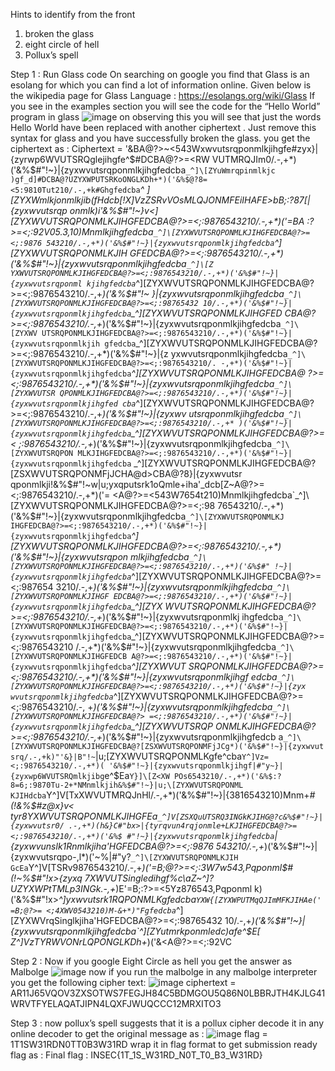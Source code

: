 Hints to identify from the front
1. broken the glass
2. eight circle of hell
3. Pollux’s spell

Step 1 : Run Glass code
On searching on google you find that Glass is an esolang for which you can find a lot of information online. Given below is the wikipedia page for Glass Language :
https://esolangs.org/wiki/Glass
If you see in the examples section you will see the code for the “Hello World” program in glass
![image](https://user-images.githubusercontent.com/53442472/159562273-77eca974-b34a-4283-9892-f4349e0680f1.png)
on observing this you will see that just the words Hello World have been replaced with another ciphertext . Just remove this syntax for glass and you have successfully broken the glass.
you get the ciphertext as :
Ciphertext = '&BA@?>~<543Wxwvutsrqponmlkjihgfe#zyx}|{zyrwp6WVUTSRQglejihgfe^$#DCBA@?>=<RW
VUTMRQJIm0/.-,+*)('&%$#"!~}|{zyxwvutsrqponmlkjihgfedcba`_^]\[ZYuWmrqpinmlkjc
)gf_d]#DCBA@?UZYXWPUTSRKoONGLKDh+*)('&%$@?8=<5:9810Tut210/.-,+k#Ghgfedcba`_^
]\[ZYXWmlkjonmlkjib(fHdcb[!_X]VzZSRvVOsMLQJONMFEiIHAFE>bB;:?87[|{zyxwvutsrqp
onmlk)i'&%$#"!~}v<]\[ZYXWVUTSRQPONMLKJIHGFEDCBA@?>=<;:9876543210/.-,+*)('=BA
:?>=<;:92V05.3,10)Mnmlkjihgfedcba`_^]\[ZYXWVUTSRQPONMLKJIHGFEDCBA@?>=<;:9876
543210/.-,+*)('&%$#"!~}|{zyxwvutsrqponmlkjihgfedcba`_^]\[ZYXWVUTSRQPONMLKJIH
GFEDCBA@?>=<;:9876543210/.-,+*)('&%$#"!~}|{zyxwvutsrqponmlkjihgfedcba`_^]\[Z
YXWVUTSRQPONMLKJIHGFEDCBA@?>=<;:9876543210/.-,+*)('&%$#"!~}|{zyxwvutsrqponml
kjihgfedcba`_^]\[ZYXWVUTSRQPONMLKJIHGFEDCBA@?>=<;:9876543210/.-,+*)('&%$#"!~
}|{zyxwvutsrqponmlkjihgfedcba`_^]\[ZYXWVUTSRQPONMLKJIHGFEDCBA@?>=<;:98765432
10/.-,+*)('&%$#"!~}|{zyxwvutsrqponmlkjihgfedcba`_^]\[ZYXWVUTSRQPONMLKJIHGFED
CBA@?>=<;:9876543210/.-,+*)('&%$#"!~}|{zyxwvutsrqponmlkjihgfedcba`_^]\[ZYXWV
UTSRQPONMLKJIHGFEDCBA@?>=<;:9876543210/.-,+*)('&%$#"!~}|{zyxwvutsrqponmlkjih
gfedcba`_^]\[ZYXWVUTSRQPONMLKJIHGFEDCBA@?>=<;:9876543210/.-,+*)('&%$#"!~}|{z
yxwvutsrqponmlkjihgfedcba`_^]\[ZYXWVUTSRQPONMLKJIHGFEDCBA@?>=<;:9876543210/.
-,+*)('&%$#"!~}|{zyxwvutsrqponmlkjihgfedcba`_^]\[ZYXWVUTSRQPONMLKJIHGFEDCBA@
?>=<;:9876543210/.-,+*)('&%$#"!~}|{zyxwvutsrqponmlkjihgfedcba`_^]\[ZYXWVUTSR
QPONMLKJIHGFEDCBA@?>=<;:9876543210/.-,+*)('&%$#"!~}|{zyxwvutsrqponmlkjihgfed
cba`_^]\[ZYXWVUTSRQPONMLKJIHGFEDCBA@?>=<;:9876543210/.-,+*)('&%$#"!~}|{zyxwv
utsrqponmlkjihgfedcba`_^]\[ZYXWVUTSRQPONMLKJIHGFEDCBA@?>=<;:9876543210/.-,+*
)('&%$#"!~}|{zyxwvutsrqponmlkjihgfedcba`_^]\[ZYXWVUTSRQPONMLKJIHGFEDCBA@?>=<
;:9876543210/.-,+*)('&%$#"!~}|{zyxwvutsrqponmlkjihgfedcba`_^]\[ZYXWVUTSRQPON
MLKJIHGFEDCBA@?>=<;:9876543210/.-,+*)('&%$#"!~}|{zyxwvutsrqponmlkjihgfedcba`
_^]\[ZYXWVUTSRQPONMLKJIHGFEDCBA@?[ZSXWVUTSRQPONMFjJCHA@d>CBA@?8\}|{zyxwvutsr
qponmlkji!&%$#"!~w|u;yxqputsrk1oQmle+iha'_dcb[Z~A@?>=<;:9876543210/.-,+*)('=
<A@?>=<543W7654t210)Mnmlkjihgfedcba`_^]\[ZYXWVUTSRQPONMLKJIHGFEDCBA@?>=<;:98
76543210/.-,+*)('&%$#"!~}|{zyxwvutsrqponmlkjihgfedcba`_^]\[ZYXWVUTSRQPONMLKJ
IHGFEDCBA@?>=<;:9876543210/.-,+*)('&%$#"!~}|{zyxwvutsrqponmlkjihgfedcba`_^]\
[ZYXWVUTSRQPONMLKJIHGFEDCBA@?>=<;:9876543210/.-,+*)('&%$#"!~}|{zyxwvutsrqpon
mlkjihgfedcba`_^]\[ZYXWVUTSRQPONMLKJIHGFEDCBA@?>=<;:9876543210/.-,+*)('&%$#"
!~}|{zyxwvutsrqponmlkjihgfedcba`_^]\[ZYXWVUTSRQPONMLKJIHGFEDCBA@?>=<;:987654
3210/.-,+*)('&%$#"!~}|{zyxwvutsrqponmlkjihgfedcba`_^]\[ZYXWVUTSRQPONMLKJIHGF
EDCBA@?>=<;:9876543210/.-,+*)('&%$#"!~}|{zyxwvutsrqponmlkjihgfedcba`_^]\[ZYX
WVUTSRQPONMLKJIHGFEDCBA@?>=<;:9876543210/.-,+*)('&%$#"!~}|{zyxwvutsrqponmlkj
ihgfedcba`_^]\[ZYXWVUTSRQPONMLKJIHGFEDCBA@?>=<;:9876543210/.-,+*)('&%$#"!~}|
{zyxwvutsrqponmlkjihgfedcba`_^]\[ZYXWVUTSRQPONMLKJIHGFEDCBA@?>=<;:9876543210
/.-,+*)('&%$#"!~}|{zyxwvutsrqponmlkjihgfedcba`_^]\[ZYXWVUTSRQPONMLKJIHGFEDCB
A@?>=<;:9876543210/.-,+*)('&%$#"!~}|{zyxwvutsrqponmlkjihgfedcba`_^]\[ZYXWVUT
SRQPONMLKJIHGFEDCBA@?>=<;:9876543210/.-,+*)('&%$#"!~}|{zyxwvutsrqponmlkjihgf
edcba`_^]\[ZYXWVUTSRQPONMLKJIHGFEDCBA@?>=<;:9876543210/.-,+*)('&%$#"!~}|{zyx
wvutsrqponmlkjihgfedcba`_^]\[ZYXWVUTSRQPONMLKJIHGFEDCBA@?>=<;:9876543210/.-,
+*)('&%$#"!~}|{zyxwvutsrqponmlkjihgfedcba`_^]\[ZYXWVUTSRQPONMLKJIHGFEDCBA@?>
=<;:9876543210/.-,+*)('&%$#"!~}|{zyxwvutsrqponmlkjihgfedcba`_^]\[ZYXWVUTSRQP
ONMLKJIHGFEDCBA@?>=<;:9876543210/.-,+*)('&%$#"!~}|{zyxwvutsrqponmlkjihgfedcb
a`_^]\[ZYXWVUTSRQPONMLKJIHGFEDCBA@?[ZSXWVUTSRQPONMFjJCg*)('&%$#"!~}|{zyxwvut
srq/.-,+k)"'&}|B"!~`|u;\[ZYXWVUTSRQPONMLKgfe^cba`Y^]Vz=<;:9876543210/.-,+*)(
'&%$#"!~}|{zyxwvutsrqponmlkjihgf|#"y~}|{zyxwp6WVUTSRQmlkjibg`e^$Ea`Y}]\[Z<XW
POs6543210/.-,+*)('&%$:?8=6;:9870Tu-2+*NMnmlkjih&%$#"!~}|u;\[ZYXWVUTSRQPONML
KJIHdcba`Y^]V[TxXWVUTMRQJnHl/.-,+*)('&%$#"!~}|{3816543210)Mnm+*#(!&%$#z@x}v<
tyr8YXWVUTSRQPONMLKJIHGFEa`_^]V[ZSXQuUTSRQ3INGkKJIHG@?c&%$#"!~}|{zyxwvutsr0/
.-,+*)(h&}C#"bx>|{tyrqvun4rqjonmle+LKJIHGFEDCBA@?>=<;:9876543210/.-,+*)('&%$
#"!~}|{zyxwvutsrqponmlkjihgfedcba`|{zyxwvunslk1Rnmlkjiha'HGFEDCBA@?>=<;:9876
543210/.-,+*)('&%$#"!~}|{zyxwvutsrqpo-,l*)('~%|#"y?`_^]\[ZYXWVUTSRQPONMLKJIH
GcEa`Y^]V[TSRv9876543210/.-,+*)('=B;@?>=<;:3W7w543,Pqponml$#(!~%$#"!x>_{zyxq
7XWVUTSingledihgf_%c\aZ~^]?UZYXWPtTMLp3INGk.-,+*)E'=B;:?>=<5Yz876543,Pqponml
k)('&%$#"!x>_^]yxwvutsrk1RQPONMLKgfedcba`YXW{[ZYXWPUTMqQJImMFKJIHAe('=B;@?>=
<;4XWV0543210)M-&+*)"Fgfedcba`_^]\[ZYXWVrqSinglkjiha'HGFEDCBA@?>=<;:98765432
10/.-,+*)('&%$#"!~}|{zyxwvutsrqponmlkjihgfedcba`_^]\[ZYutmrkponmledc)afe^$E[
Z_^]VzTYRWVONrLQPONGLKDh+*)('&<A@?>=<;:92VC

Step 2 :
Now if you google Eight Circle as hell you get the answer as Malbolge
![image](https://user-images.githubusercontent.com/53442472/159562349-14ba7251-af25-4cce-bb8f-ba62cc449f63.png)
now if you run the malbolge in any malbolge interpreter you get the following cipher text:
![image](https://user-images.githubusercontent.com/53442472/159562379-08c67e98-5861-4218-a4d5-fb182b751c2d.png)
ciphertext = AR11J65VQOV3ZXSOTWS7FEGJH84C5BDMGOU5Q86N0LBBRJTH4KJLG41WRVTFYELAQATJIPN4LQXFJWUQCCC12MRXITO3

Step 3 : 
now pollux’s spell suggests that it is a pollux cipher decode it in any online decoder to get the original message as :
![image](https://user-images.githubusercontent.com/53442472/159562415-96e681df-0a30-409b-9ae7-5da8e04ab2fa.png)
flag = 1T1SW31RDN0TT0B3W31RD
wrap it in flag format to get submission ready flag as :
Final flag : 
INSEC{1T_1S_W31RD_N0T_T0_B3_W31RD}







